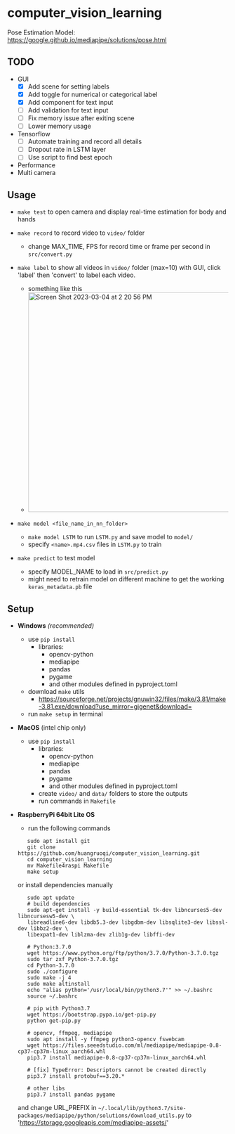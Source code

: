 # computer_vision_learning
Pose Estimation Model: https://google.github.io/mediapipe/solutions/pose.html
## TODO
- GUI
  - [x] Add scene for setting labels
  - [x] Add toggle for numerical or categorical label
  - [x] Add component for text input
  - [ ] Add validation for text input
  - [ ] Fix memory issue after exiting scene
  - [ ] Lower memory usage
- Tensorflow
  - [ ] Automate training and record all details
  - [ ] Dropout rate in LSTM layer
  - [ ] Use script to find best epoch
- Performance
  <!-- - [ ] test coral TPU on RaspberryPi with mediapipe pose model -->
- Multi camera

## Usage
* `make test` to open camera and display real-time estimation for body and hands
* `make record` to record video to `video/` folder 
  * change MAX_TIME, FPS for record time or frame per second in `src/convert.py`
* `make label` to show all videos in `video/` folder (max=10) with GUI, click 'label' then 'convert' to label each video.
  * something like this
  * <img width="500" alt="Screen Shot 2023-03-04 at 2 20 56 PM" src="https://user-images.githubusercontent.com/44049919/222931197-10e69854-2bf4-4a1f-be65-d483c9677016.png">

* `make model <file_name_in_nn_folder>`
  * `make model LSTM` to run `LSTM.py` and save model to `model/` 
  * specify `<name>.mp4.csv` files in `LSTM.py` to train
* `make predict` to test model
  * specify MODEL_NAME to load in `src/predict.py`
  * might need to retrain model on different machine to get the working `keras_metadata.pb` file

## Setup
* **Windows** *(recommended)*
  <!-- * Enable long path for windows in powershell
    * https://learn.microsoft.com/en-us/windows/win32/fileio/maximum-file-path-limitation?tabs=powershell
    ```
    New-ItemProperty -Path "HKLM:\SYSTEM\CurrentControlSet\Control\FileSystem" `
    -Name "LongPathsEnabled" -Value 1 -PropertyType DWORD -Force
    ```
  * run in powershell to install `poetry`
    ```
    (Invoke-WebRequest -Uri https://install.python-poetry.org -UseBasicParsing).Content | python
    ``` -->
  * use `pip install`
      * libraries:
          * opencv-python
          * mediapipe
          * pandas
          * pygame
          * and other modules defined in pyproject.toml
  * download `make` utils 
    * https://sourceforge.net/projects/gnuwin32/files/make/3.81/make-3.81.exe/download?use_mirror=gigenet&download=
  * run `make setup` in terminal

* **MacOS** (intel chip only)
   * use `pip install`
       * libraries:
           * opencv-python
           * mediapipe
           * pandas
           * pygame
           * and other modules defined in pyproject.toml
       * create `video/` and `data/` folders to store the outputs
       * run commands in `Makefile`

* **RaspberryPi 64bit Lite OS** 
   * run the following commands
   ```
      sudo apt install git
      git clone https://github.com/huangruoqi/computer_vision_learning.git
      cd computer_vision_learning
      mv Makefile4raspi Makefile
      make setup
   ```
   or install dependencies manually
   ```
      sudo apt update
      # build dependencies
      sudo apt-get install -y build-essential tk-dev libncurses5-dev libncursesw5-dev \
      libreadline6-dev libdb5.3-dev libgdbm-dev libsqlite3-dev libssl-dev libbz2-dev \
      libexpat1-dev liblzma-dev zlib1g-dev libffi-dev

      # Python:3.7.0
      wget https://www.python.org/ftp/python/3.7.0/Python-3.7.0.tgz
      sudo tar zxf Python-3.7.0.tgz
      cd Python-3.7.0
      sudo ./configure
      sudo make -j 4
      sudo make altinstall
      echo "alias python='/usr/local/bin/python3.7'" >> ~/.bashrc
      source ~/.bashrc

      # pip with Python3.7
      wget https://bootstrap.pypa.io/get-pip.py
      python get-pip.py

      # opencv, ffmpeg, mediapipe
      sudo apt install -y ffmpeg python3-opencv fswebcam
      wget https://files.seeedstudio.com/ml/mediapipe/mediapipe-0.8-cp37-cp37m-linux_aarch64.whl
      pip3.7 install mediapipe-0.8-cp37-cp37m-linux_aarch64.whl

      # [fix] TypeError: Descriptors cannot be created directly
      pip3.7 install protobuf==3.20.*

      # other libs
      pip3.7 install pandas pygame
   ``` 
   and change URL_PREFIX in `~/.local/lib/python3.7/site-packages/mediapipe/python/solutions/download_utils.py` to 'https://storage.googleapis.com/mediapipe-assets/'
